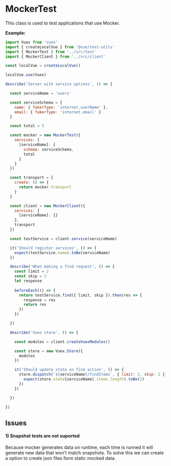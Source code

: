 # MockerTest

This class is used to test applications that use Mocker.

**Example:**
```js
import Vuex from 'vuex'
import { createLocalVue } from '@vue/test-utils'
import { MockerTest } from '../src/test'
import { MockerClient } from '../src/client'

const localVue = createLocalVue()

localVue.use(Vuex)

describe('Server with service options', () => {

  const serviceName = 'users'

  const serviceSchema = {
    name: { fakerType: 'internet.userName' },
    email: { fakerType: 'internet.email' }
  }

  const total = 5

  const mocker = new MockerTest({
    services: {
      [serviceName]: {
        schema: serviceSchema,
        total
      }
    }
  })

  const transport = {
    create: () => {
      return mocker.transport
    }
  }

  const client = new MockerClient({
    services: {
      [serviceName]: {}
    },
    transport
  })

  const testService = client.service(serviceName)

  it('Should register services', () => {
    expect(testService.name).toBe(serviceName)
  })

  describe('When making a find request', () => {
    const limit = 2
    const skip = 2
    let response
    
    beforeEach(() => {
      return testService.find({ limit, skip }).then(res => {
        response = res
        return res
      })
    })

  })

  describe('Vuex store', () => {

    const modules = client.createVuexModules()

    const store = new Vuex.Store({
      modules
    })

    it('Should update state on find action', () => {
      store.dispatch(`${serviceName}/findItems`, { limit: 2, skip: 2 }).then(() => {
        expect(store.state[serviceName].items.length).toBe(2)
      })
    })

  })

})
```

## Issues

#### 1) Snapshot tests are not suported
Because mocker generates data on runtime, each time is runned it will generate new data that won't match snapshots. To solve this we can create a option to create json files form static mocked data.